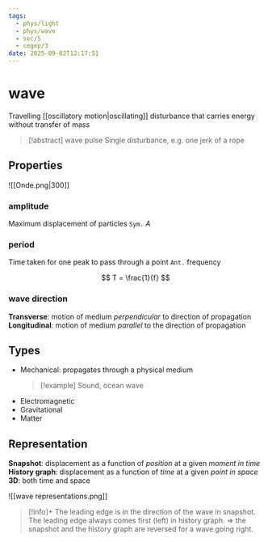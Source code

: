 ```yaml
---
tags:
  - phys/light
  - phys/wave
  - sec/5
  - cegep/3
date: 2025-09-02T12:17:51
---
```


# wave

Travelling [[oscillatory motion|oscillating]] disturbance that carries energy without transfer of mass

> [!abstract] wave pulse
> Single disturbance, e.g. one jerk of a rope

## Properties

![[Onde.png|300]]

### amplitude

Maximum displacement of particles
`Sym.` $A$

### period

Time taken for one peak to pass through a point
`Ant.` frequency

$$
T = \frac{1}{f}
$$

### wave direction

**Transverse**: motion of medium *perpendicular* to direction of propagation
**Longitudinal**: motion of medium *parallel* to the direction of propagation

## Types

- Mechanical: propagates through a physical medium
  > [!example] Sound, ocean wave
- Electromagnetic
- Gravitational
- Matter

## Representation

**Snapshot**: displacement as a function of *position* at a given *moment in time*
**History graph**: displacement as a function of *time* at a given *point in space*
**3D**: both time and space

![[wave representations.png]]

> [!info]+
> The leading edge is in the direction of the wave in snapshot.
> The leading edge always comes first (left) in history graph.
> => the snapshot and the history graph are reversed for a wave going right.